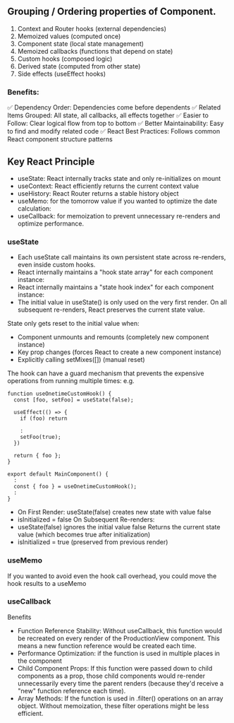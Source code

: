 ## Grouping / Ordering properties of Component.

1. Context and Router hooks (external dependencies)
2. Memoized values (computed once)  
3. Component state (local state management)
4. Memoized callbacks (functions that depend on state)
5. Custom hooks (composed logic)
6. Derived state (computed from other state)
7. Side effects (useEffect hooks)

### Benefits:
✅ Dependency Order: Dependencies come before dependents
✅ Related Items Grouped: All state, all callbacks, all effects together
✅ Easier to Follow: Clear logical flow from top to bottom
✅ Better Maintainability: Easy to find and modify related code
✅ React Best Practices: Follows common React component structure patterns


## Key React Principle
- useState: React internally tracks state and only re-initializes on mount
- useContext: React efficiently returns the current context value
- useHistory: React Router returns a stable history object
- useMemo: for the tomorrow value if you wanted to optimize the date calculation:
- useCallback: for memoization to prevent unnecessary re-renders and optimize performance.

### useState
- Each useState call maintains its own persistent state across re-renders, even inside custom hooks.
- React internally maintains a "hook state array" for each component instance:
- React internally maintains a "state hook index" for each component instance:
- The initial value in useState<T>() is only used on the very first render. On all subsequent re-renders, React preserves the current state value.

State only gets reset to the initial value when:
- Component unmounts and remounts (completely new component instance)
- Key prop changes (forces React to create a new component instance)
- Explicitly calling setMixes([]) (manual reset)

The hook can have a guard mechanism that prevents the expensive operations from running multiple times:
e.g. 
```
function useOnetimeCustomHook() {
  const [foo, setFoo] = useState(false);

  useEffect(() => {
    if (foo) return
    
    :
    setFoo(true);
  })

  return { foo };
}

export default MainComponent() {
  :
  const { foo } = useOnetimeCustomHook();
  :
}
```
- On First Render:
  useState(false) creates new state with value false
- isInitialized = false
  On Subsequent Re-renders:
- useState(false) ignores the initial value false
  Returns the current state value (which becomes true after initialization)
- isInitialized = true (preserved from previous render)


### useMemo
If you wanted to avoid even the hook call overhead, you could move the hook results to a useMemo

### useCallback
Benefits
- Function Reference Stability: Without useCallback, this function would be recreated on every render of the ProductionView component. This means a new function reference would be created each time.
- Performance Optimization: if the function is used in multiple places in the component
- Child Component Props: If this function were passed down to child components as a prop, those child components would re-render unnecessarily every time the parent renders (because they'd receive a "new" function reference each time).
- Array Methods: If the function is used in .filter() operations on an array object. Without memoization, these filter operations might be less efficient.
